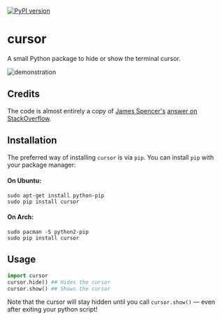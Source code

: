 [![PyPI version](https://badge.fury.io/py/cursor.svg)](https://pypi.python.org/pypi/cursor/0.3)

# cursor
A small Python package to hide or show the terminal cursor.

![demonstration](http://i.imgur.com/2iXviMi.gif)

## Credits
The code is almost entirely a copy of [James Spencer's](http://stackoverflow.com/u/1375885/)
 [answer on StackOverflow](http://stackoverflow.com/a/10455937/1096437).

## Installation
The preferred way of installing `cursor` is via `pip`.
You can install `pip` with your package manager:

#### On Ubuntu:
    
    sudo apt-get install python-pip
    sudo pip install cursor

#### On Arch:
    
    sudo pacman -S python2-pip
    sudo pip install cursor

## Usage

```python
import cursor
cursor.hide() ## Hides the cursor
cursor.show() ## Shows the cursor
```

Note that the cursor will stay hidden until you call `cursor.show()` — even after
exiting your python script!